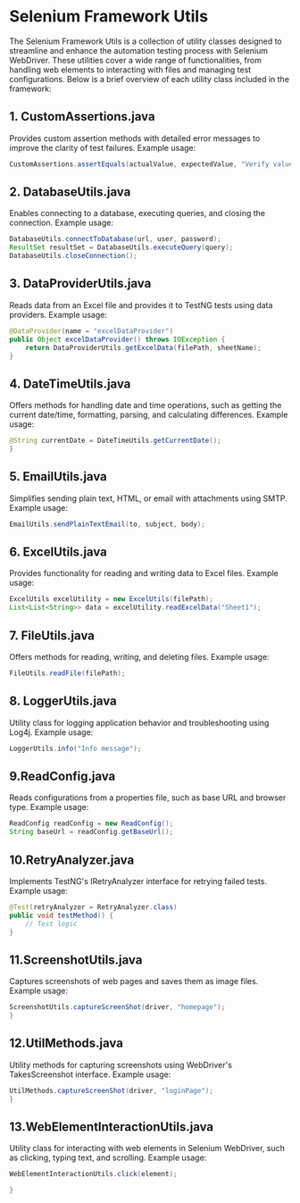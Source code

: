 # **Selenium Framework Utils**

The Selenium Framework Utils is a collection of utility classes designed to streamline and enhance the automation testing process with Selenium WebDriver. These utilities cover a wide range of functionalities, from handling web elements to interacting with files and managing test configurations. Below is a brief overview of each utility class included in the framework:

## 1. CustomAssertions.java
Provides custom assertion methods with detailed error messages to improve the clarity of test failures.
Example usage:
```java
CustomAssertions.assertEquals(actualValue, expectedValue, "Verify value equality");
```

## 2. DatabaseUtils.java
Enables connecting to a database, executing queries, and closing the connection.
Example usage:
```java
DatabaseUtils.connectToDatabase(url, user, password);
ResultSet resultSet = DatabaseUtils.executeQuery(query);
DatabaseUtils.closeConnection();
```

## 3. DataProviderUtils.java
Reads data from an Excel file and provides it to TestNG tests using data providers.
Example usage:
```java
@DataProvider(name = "excelDataProvider")
public Object excelDataProvider() throws IOException {
    return DataProviderUtils.getExcelData(filePath, sheetName);
}
```

## 4. DateTimeUtils.java
Offers methods for handling date and time operations, such as getting the current date/time, formatting, parsing, and calculating differences.
Example usage:
```java
@String currentDate = DateTimeUtils.getCurrentDate();
}
```

## 5. EmailUtils.java

Simplifies sending plain text, HTML, or email with attachments using SMTP.
Example usage:
```java
EmailUtils.sendPlainTextEmail(to, subject, body);
```

## 6. ExcelUtils.java
Provides functionality for reading and writing data to Excel files.
Example usage:
```java
ExcelUtils excelUtility = new ExcelUtils(filePath);
List<List<String>> data = excelUtility.readExcelData("Sheet1");
```

## 7. FileUtils.java
Offers methods for reading, writing, and deleting files.
Example usage:
```java
FileUtils.readFile(filePath);
```
## 8. LoggerUtils.java
Utility class for logging application behavior and troubleshooting using Log4j.
Example usage:
```java
LoggerUtils.info("Info message");
```

## 9.ReadConfig.java
Reads configurations from a properties file, such as base URL and browser type.
Example usage:
```java
ReadConfig readConfig = new ReadConfig();
String baseUrl = readConfig.getBaseUrl();
```
## 10.RetryAnalyzer.java
Implements TestNG's IRetryAnalyzer interface for retrying failed tests.
Example usage:
```java
@Test(retryAnalyzer = RetryAnalyzer.class)
public void testMethod() {
    // Test logic
}
```

## 11.ScreenshotUtils.java
Captures screenshots of web pages and saves them as image files.
Example usage:
```java
ScreenshotUtils.captureScreenShot(driver, "homepage");
}
```

## 12.UtilMethods.java
Utility methods for capturing screenshots using WebDriver's TakesScreenshot interface.
Example usage:
```java
UtilMethods.captureScreenShot(driver, "loginPage");
}
```

## 13.WebElementInteractionUtils.java
Utility class for interacting with web elements in Selenium WebDriver, such as clicking, typing text, and scrolling.
Example usage:
```java
WebElementInteractionUtils.click(element);

}
```

